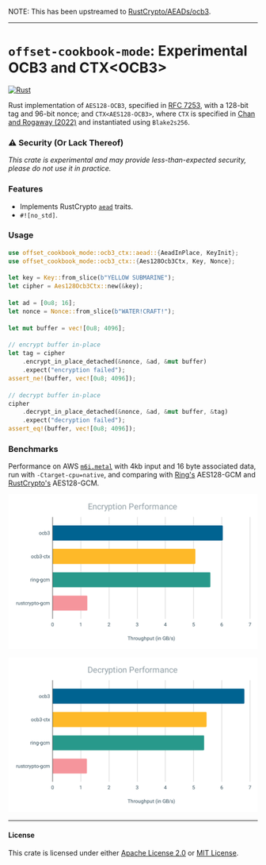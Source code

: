 NOTE: This has been upstreamed to [RustCrypto/AEADs/ocb3](https://github.com/RustCrypto/AEADs/tree/master/ocb3).

---

# `offset-cookbook-mode`: Experimental OCB3 and CTX\<OCB3\>

[![Rust](https://github.com/sgmenda/offset-cookbook-mode/actions/workflows/rust.yml/badge.svg)](https://github.com/sgmenda/offset-cookbook-mode/actions/workflows/rust.yml)

Rust implementation of `AES128-OCB3`, specified in [RFC 7253](https://datatracker.ietf.org/doc/rfc7253/), with a 128-bit tag and 96-bit nonce; and `CTX<AES128-OCB3>`, where `CTX` is specified in [Chan and Rogaway (2022)](https://eprint.iacr.org/2022/1260) and instantiated using `Blake2s256`.

### ⚠️ Security (Or Lack Thereof)

_This crate is experimental and may provide less-than-expected security, please do not use it in practice._

### Features

- Implements RustCrypto [`aead`](https://docs.rs/aead/) traits.
- `#![no_std]`.

### Usage

```rust
use offset_cookbook_mode::ocb3_ctx::aead::{AeadInPlace, KeyInit};
use offset_cookbook_mode::ocb3_ctx::{Aes128Ocb3Ctx, Key, Nonce};

let key = Key::from_slice(b"YELLOW SUBMARINE");
let cipher = Aes128Ocb3Ctx::new(&key);

let ad = [0u8; 16];
let nonce = Nonce::from_slice(b"WATER!CRAFT!");

let mut buffer = vec![0u8; 4096];

// encrypt buffer in-place
let tag = cipher
    .encrypt_in_place_detached(&nonce, &ad, &mut buffer)
    .expect("encryption failed");
assert_ne!(buffer, vec![0u8; 4096]);

// decrypt buffer in-place
cipher
    .decrypt_in_place_detached(&nonce, &ad, &mut buffer, &tag)
    .expect("decryption failed");
assert_eq!(buffer, vec![0u8; 4096]);
```

### Benchmarks

Performance on AWS [`m6i.metal`](https://aws.amazon.com/ec2/instance-types/m6i/) with 4kb input and 16 byte associated data, run with `-Ctarget-cpu=native`, and comparing with [Ring's](https://github.com/briansmith/ring) AES128-GCM and [RustCrypto's](https://github.com/RustCrypto/AEADs/tree/master/aes-gcm) AES128-GCM.

<p align="center">
<img src="assets/enc-perf.svg" alt="Bar chart showing encryption performance in throughput. ocb3 achieves 6.0363 GB/s, ocb3-ctx achieves 5.0585 GB/s, ring-gcm achieves 5.5886 GB/s, and rustcrypto-gcm achieves 1.2354 GB/s.">
</p>

<p align="center">
<img src="assets/dec-perf.svg" alt="Bar chart showing decryption performance in throughput.ocb3 achieves 6.7991 GB/s, ocb3-ctx achieves 5.4553 GB/s, ring-gcm achieves 5.3751 GB/s, and rustcrypto-gcm achieves 1.2217 GB/s.">
</p>

---

#### License

This crate is licensed under either [Apache License 2.0](./LICENSE-Apache) or [MIT License](./LICENSE-MIT).
